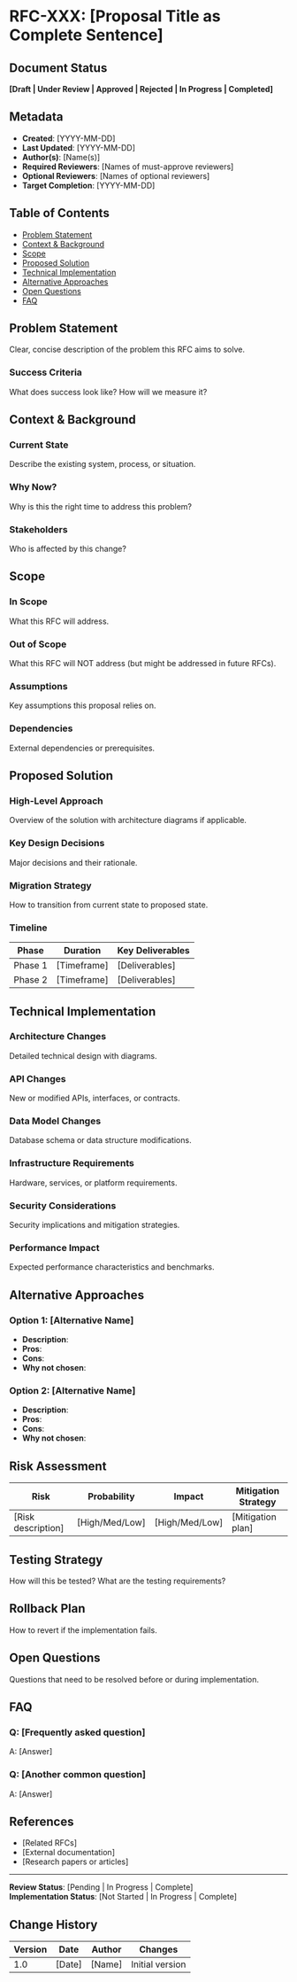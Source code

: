<!--
5W1H: Request for Comments (RFC) Template

WHAT: Technical proposal document for significant changes requiring team consensus and review
WHO: Engineers, architects, technical leads proposing system changes or new approaches
WHEN: Before implementing significant technical changes, new services, or architectural modifications
WHERE: Engineering collaboration platforms, technical review meetings, shared repositories
WHY: Build consensus, gather feedback, document technical decisions, prevent costly mistakes
HOW: Write proposal → Distribute for comments → Iterate based on feedback → Approve → Implement

Usage: Use for changes affecting multiple teams, introducing new technologies, or modifying core architecture
Example RFCs: "Migrate to Microservices Architecture", "Implement Distributed Caching Layer", "API Versioning Strategy"
-->

# RFC-XXX: [Proposal Title as Complete Sentence]

## Document Status
**[Draft | Under Review | Approved | Rejected | In Progress | Completed]**

## Metadata
- **Created**: [YYYY-MM-DD]
- **Last Updated**: [YYYY-MM-DD]
- **Author(s)**: [Name(s)]
- **Required Reviewers**: [Names of must-approve reviewers]
- **Optional Reviewers**: [Names of optional reviewers]
- **Target Completion**: [YYYY-MM-DD]

## Table of Contents
- [Problem Statement](#problem-statement)
- [Context & Background](#context--background)
- [Scope](#scope)
- [Proposed Solution](#proposed-solution)
- [Technical Implementation](#technical-implementation)
- [Alternative Approaches](#alternative-approaches)
- [Open Questions](#open-questions)
- [FAQ](#faq)

## Problem Statement
Clear, concise description of the problem this RFC aims to solve.

### Success Criteria
What does success look like? How will we measure it?

## Context & Background
### Current State
Describe the existing system, process, or situation.

### Why Now?
Why is this the right time to address this problem?

### Stakeholders
Who is affected by this change?

## Scope
### In Scope
What this RFC will address.

### Out of Scope
What this RFC will NOT address (but might be addressed in future RFCs).

### Assumptions
Key assumptions this proposal relies on.

### Dependencies
External dependencies or prerequisites.

## Proposed Solution
### High-Level Approach
Overview of the solution with architecture diagrams if applicable.

### Key Design Decisions
Major decisions and their rationale.

### Migration Strategy
How to transition from current state to proposed state.

### Timeline
| Phase | Duration | Key Deliverables |
|-------|----------|------------------|
| Phase 1 | [Timeframe] | [Deliverables] |
| Phase 2 | [Timeframe] | [Deliverables] |

## Technical Implementation
### Architecture Changes
Detailed technical design with diagrams.

### API Changes
New or modified APIs, interfaces, or contracts.

### Data Model Changes
Database schema or data structure modifications.

### Infrastructure Requirements
Hardware, services, or platform requirements.

### Security Considerations
Security implications and mitigation strategies.

### Performance Impact
Expected performance characteristics and benchmarks.

## Alternative Approaches
### Option 1: [Alternative Name]
- **Description**: 
- **Pros**: 
- **Cons**: 
- **Why not chosen**: 

### Option 2: [Alternative Name]
- **Description**: 
- **Pros**: 
- **Cons**: 
- **Why not chosen**: 

## Risk Assessment
| Risk | Probability | Impact | Mitigation Strategy |
|------|-------------|--------|-------------------|
| [Risk description] | [High/Med/Low] | [High/Med/Low] | [Mitigation plan] |

## Testing Strategy
How will this be tested? What are the testing requirements?

## Rollback Plan
How to revert if the implementation fails.

## Open Questions
Questions that need to be resolved before or during implementation.

## FAQ
### Q: [Frequently asked question]
A: [Answer]

### Q: [Another common question]  
A: [Answer]

## References
- [Related RFCs]
- [External documentation]
- [Research papers or articles]

---
**Review Status**: [Pending | In Progress | Complete]  
**Implementation Status**: [Not Started | In Progress | Complete]

## Change History
| Version | Date | Author | Changes |
|---------|------|--------|---------|
| 1.0 | [Date] | [Name] | Initial version |